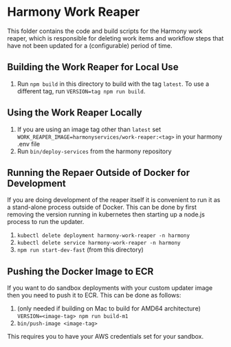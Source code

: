 # Harmony Work Reaper

This folder contains the code and build scripts for the Harmony work reaper,
which is responsible for deleting work items and workflow steps  that have 
not been updated for a (configurable) period of time.

## Building the Work Reaper for Local Use

1. Run `npm build` in this directory to build with the tag `latest`. To use a different tag,
   run `VERSION=tag npm run build`.

## Using the Work Reaper Locally

1. If you are using an image tag other than `latest` set `WORK_REAPER_IMAGE=harmonyservices/work-reaper:<tag>` in your harmony .env file
2. Run `bin/deploy-services` from the harmony repository

## Running the Repaer Outside of Docker for Development

If you are doing development of the reaper itself it is convenient to run it as a stand-alone process outside of Docker. This can be done by first removing the version running in
kubernetes then starting up a node.js process to run the updater.
1. `kubectl delete deployment harmony-work-reaper -n harmony`
2. `kubectl delete service harmony-work-reaper -n harmony`
3. `npm run start-dev-fast` (from this directory)

## Pushing the Docker Image to ECR

If you want to do sandbox deployments with your custom updater image then you need to
push it to ECR. This can be done as follows:

1. (only needed if building on Mac to build for AMD64 architecture)
   `VERSION=<image-tag> npm run build-m1`
2. `bin/push-image <image-tag>`

This requires you to have your AWS credentials set for your sandbox.